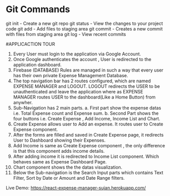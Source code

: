 # Git Commands

git init - Create a new git repo
git status - View the changes to your project code
git add - Add files to staging area
git commit - Creates a new commit with files from staging area
git log - View recent commits

#APPLICACTION TOUR

1. Every User must login to the application via Google Account.
2. Once Google authenticates the account , User is redirected to the application dashboard.
3. Firebase (DATABASE) Rules are managed in such a way that every user has their own private Expense Management Database.
4. The top navigation bar has 2 routes configured, which are named EXPENSE MANAGER and LOGOUT. LOGOUT redirects the USER to be unauthenticated and leave the application where as EXPENSE MANAGER routes USER to the dashboard(Like a Home Button) from anywher.
5. Sub-Navigation has 2 main parts.
  a. First part show the expense datas i.e. Total Expense count and Expense sum.
  b. Second Part shows the four buttons i.e. Create Expense , Add Income, Income List and Chart.
6. Create Expense allows user to Add an expense. It routes user to Create Expense component.
7. After the forms are filled and saved in Create Expense page, it redirects User to Dashboard showing their Expenses.
8. Add Income is same as Create Expense component , the only difference is that this component adds income details.
9. After adding income it is redirected to Income List component. Which behaves same as Expense Dashboard Page.
10. Chart component shows the the datas visualization.
11. Below the Sub-navigation is the Search Input parts which contains Text Filter, Sort by Date or Amount and Date Range filters.


Live Demo: https://react-expense-manager-sujan.herokuapp.com/
